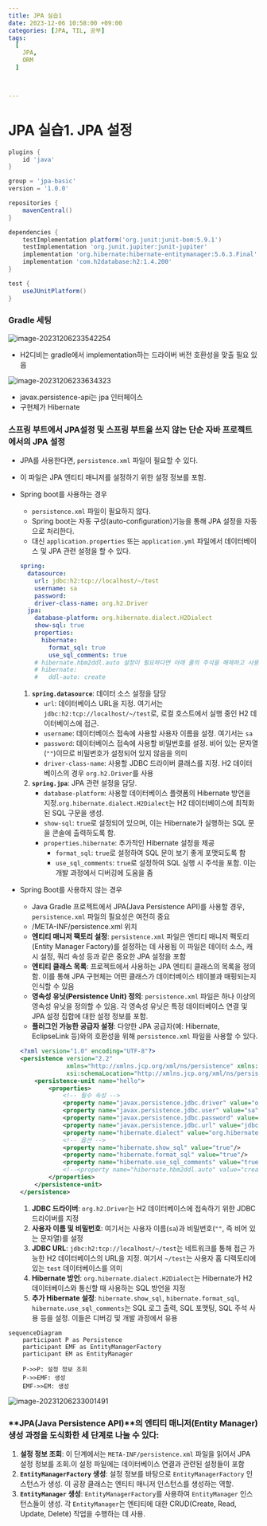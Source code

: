```yaml
---
title: JPA 실습1
date: 2023-12-06 10:58:00 +09:00
categories: [JPA, TIL, 공부]
tags:
  [
    JPA,
    ORM
  ]



---
```


# JPA 실습1. JPA 설정

```groovy
plugins {
    id 'java'
}

group = 'jpa-basic'
version = '1.0.0'

repositories {
    mavenCentral()
}

dependencies {
    testImplementation platform('org.junit:junit-bom:5.9.1')
    testImplementation 'org.junit.jupiter:junit-jupiter'
    implementation 'org.hibernate:hibernate-entitymanager:5.6.3.Final'
    implementation 'com.h2database:h2:1.4.200'
}

test {
    useJUnitPlatform()
}
```



### Gradle 세팅

![image-20231206233542254](https://raw.githubusercontent.com/vivalahm/img/master/uPic/image-20231206233542254.png?token=ALT3VFX4RJKTW5I3BMXVUZ3FOCDPW)

- H2디비는 gradle에서 implementation하는 드라이버 버전 호환성을 맞출 필요 있음

![image-20231206233634323](https://raw.githubusercontent.com/vivalahm/img/master/uPic/image-20231206233634323.png?token=ALT3VFX56RXYRVMWBRIMHUTFOCDS6)

- javax.persistence-api는 jpa 인터페이스
- 구현체가 Hibernate

### 스프링 부트에서 JPA설정 및 스프링 부트을 쓰지 않는 단순 자바 프로젝트에서의 JPA 설정

- JPA를 사용한다면,  `persistence.xml` 파일이 필요할 수 있다.

- 이 파일은 JPA 엔티티 매니저를 설정하기 위한 설정 정보를 포함.

- Spring boot를 사용하는 경우

  - `persistence.xml` 파일이 필요하지 않다.
  - Spring boot는 자동 구성(auto-configuration)기능을 통해 JPA 설정을 자동으로 처리한다.
  - 대신 `application.properties` 또는 `application.yml` 파일에서 데이터베이스 및 JPA 관련 설정을 할 수 있다.

  ```yaml
  spring:
    datasource:
      url: jdbc:h2:tcp://localhost/~/test
      username: sa
      password: 
      driver-class-name: org.h2.Driver
    jpa:
      database-platform: org.hibernate.dialect.H2Dialect
      show-sql: true
      properties:
        hibernate:
          format_sql: true
          use_sql_comments: true
      # hibernate.hbm2ddl.auto 설정이 필요하다면 아래 줄의 주석을 해제하고 사용
      # hibernate:
      #   ddl-auto: create
  
  ```

  1. **`spring.datasource`**: 데이터 소스 설정을 담당
     - `url`: 데이터베이스 URL을 지정. 여기서는 `jdbc:h2:tcp://localhost/~/test`로, 로컬 호스트에서 실행 중인 H2 데이터베이스에 접근.
     - `username`: 데이터베이스 접속에 사용할 사용자 이름을 설정. 여기서는 `sa`
     - `password`: 데이터베이스 접속에 사용할 비밀번호를 설정. 비어 있는 문자열(`""`)이므로 비밀번호가 설정되어 있지 않음을 의미
     - `driver-class-name`: 사용할 JDBC 드라이버 클래스를 지정. H2 데이터베이스의 경우 `org.h2.Driver`를 사용
  2. **`spring.jpa`**: JPA 관련 설정을 담당.
     - `database-platform`: 사용할 데이터베이스 플랫폼의 Hibernate 방언을 지정.`org.hibernate.dialect.H2Dialect`는 H2 데이터베이스에 최적화된 SQL 구문을 생성.
     - `show-sql`: `true`로 설정되어 있으며, 이는 Hibernate가 실행하는 SQL 문을 콘솔에 출력하도록 함.
     - `properties.hibernate`: 추가적인 Hibernate 설정을 제공
       - `format_sql`: `true`로 설정하여 SQL 문이 보기 좋게 포맷되도록 함
       - `use_sql_comments`: `true`로 설정하여 SQL 실행 시 주석을 포함. 이는 개발 과정에서 디버깅에 도움을 줌

- Spring Boot를 사용하지 않는 경우

  - Java Gradle 프로젝트에서 JPA(Java Persistence API)를 사용할 경우, `persistence.xml` 파일의 필요성은 여전히 중요
  - /META-INF/persistence.xml 위치
  - **엔티티 매니저 팩토리 설정**: `persistence.xml` 파일은 엔티티 매니저 팩토리(Entity Manager Factory)를 설정하는 데 사용됨 이 파일은 데이터 소스, 캐시 설정, 쿼리 속성 등과 같은 중요한 JPA 설정을 포함
  - **엔티티 클래스 목록**: 프로젝트에서 사용하는 JPA 엔티티 클래스의 목록을 정의함. 이를 통해 JPA 구현체는 어떤 클래스가 데이터베이스 테이블과 매핑되는지 인식할 수 있음
  - **영속성 유닛(Persistence Unit) 정의**: `persistence.xml` 파일은 하나 이상의 영속성 유닛을 정의할 수 있음. 각 영속성 유닛은 특정 데이터베이스 연결 및 JPA 설정 집합에 대한 설정 정보를 포함.
  - **플러그인 가능한 공급자 설정**: 다양한 JPA 공급자(예: Hibernate, EclipseLink 등)와의 호환성을 위해 `persistence.xml` 파일을 사용할 수 있다.

  ```xml
  <?xml version="1.0" encoding="UTF-8"?>
  <persistence version="2.2"
               xmlns="http://xmlns.jcp.org/xml/ns/persistence" xmlns:xsi="http://www.w3.org/2001/XMLSchema-instance"
               xsi:schemaLocation="http://xmlns.jcp.org/xml/ns/persistence http://xmlns.jcp.org/xml/ns/persistence/persistence_2_2.xsd">
      <persistence-unit name="hello">
          <properties>
              <!-- 필수 속성 -->
              <property name="javax.persistence.jdbc.driver" value="org.h2.Driver"/>
              <property name="javax.persistence.jdbc.user" value="sa"/>
              <property name="javax.persistence.jdbc.password" value=""/>
              <property name="javax.persistence.jdbc.url" value="jdbc:h2:tcp://localhost/~/test"/>
              <property name="hibernate.dialect" value="org.hibernate.dialect.H2Dialect"/>
              <!-- 옵션 -->
              <property name="hibernate.show_sql" value="true"/>
              <property name="hibernate.format_sql" value="true"/>
              <property name="hibernate.use_sql_comments" value="true"/>
              <!--<property name="hibernate.hbm2ddl.auto" value="create" />-->
          </properties>
      </persistence-unit>
  </persistence>
  ```

  1. **JDBC 드라이버**: `org.h2.Driver`는 H2 데이터베이스에 접속하기 위한 JDBC 드라이버를 지정
  2. **사용자 이름 및 비밀번호**: 여기서는 사용자 이름(`sa`)과 비밀번호(`""`, 즉 비어 있는 문자열)를 설정
  3. **JDBC URL**: `jdbc:h2:tcp://localhost/~/test`는 네트워크를 통해 접근 가능한 H2 데이터베이스의 URL을 지정. 여기서 `~/test`는 사용자 홈 디렉토리에 있는 `test` 데이터베이스를 의미
  4. **Hibernate 방언**: `org.hibernate.dialect.H2Dialect`는 Hibernate가 H2 데이터베이스와 통신할 때 사용하는 SQL 방언을 지정
  5. **추가 Hibernate 설정**: `hibernate.show_sql`, `hibernate.format_sql`, `hibernate.use_sql_comments`는 SQL 로그 출력, SQL 포맷팅, SQL 주석 사용 등을 설정. 이들은 디버깅 및 개발 과정에서 유용

```mermaid
sequenceDiagram
    participant P as Persistence
    participant EMF as EntityManagerFactory
    participant EM as EntityManager

    P->>P: 설정 정보 조회
    P->>EMF: 생성
    EMF->>EM: 생성
```

![image-20231206233001491](https://raw.githubusercontent.com/vivalahm/img/master/uPic/image-20231206233001491.png?token=ALT3VFWAMMMMXEBDMCE7GTTFOCC2M)

### **JPA(Java Persistence API)**의 **엔티티 매니저(Entity Manager)** 생성 과정을 도식화한 세 단계로 나눌 수 있다:

1. **설정 정보 조회**: 이 단계에서는 `META-INF/persistence.xml` 파일을 읽어서 JPA 설정 정보를 조회.이 설정 파일에는 데이터베이스 연결과 관련된 설정들이 포함
2. **`EntityManagerFactory` 생성**: 설정 정보를 바탕으로 `EntityManagerFactory` 인스턴스가 생성. 이 공장 클래스는 엔티티 매니저 인스턴스를 생성하는 역할.
3. **`EntityManager` 생성**: `EntityManagerFactory`를 사용하여 `EntityManager` 인스턴스들이 생성. 각 `EntityManager`는 엔티티에 대한 CRUD(Create, Read, Update, Delete) 작업을 수행하는 데 사용.
